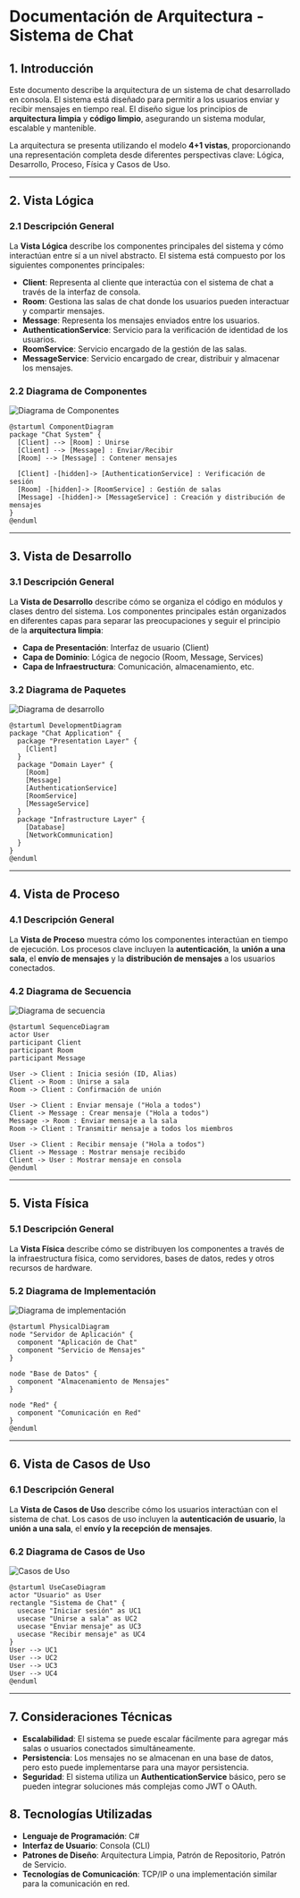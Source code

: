 # **Documentación de Arquitectura - Sistema de Chat**

## **1. Introducción**

Este documento describe la arquitectura de un sistema de chat desarrollado en consola. El sistema está diseñado para permitir a los usuarios enviar y recibir mensajes en tiempo real. El diseño sigue los principios de **arquitectura limpia** y **código limpio**, asegurando un sistema modular, escalable y mantenible.

La arquitectura se presenta utilizando el modelo **4+1 vistas**, proporcionando una representación completa desde diferentes perspectivas clave: Lógica, Desarrollo, Proceso, Física y Casos de Uso.

---

## **2. Vista Lógica**

### **2.1 Descripción General**

La **Vista Lógica** describe los componentes principales del sistema y cómo interactúan entre sí a un nivel abstracto. El sistema está compuesto por los siguientes componentes principales:

- **Client**: Representa al cliente que interactúa con el sistema de chat a través de la interfaz de consola.
- **Room**: Gestiona las salas de chat donde los usuarios pueden interactuar y compartir mensajes.
- **Message**: Representa los mensajes enviados entre los usuarios.
- **AuthenticationService**: Servicio para la verificación de identidad de los usuarios.
- **RoomService**: Servicio encargado de la gestión de las salas.
- **MessageService**: Servicio encargado de crear, distribuir y almacenar los mensajes.

### **2.2 Diagrama de Componentes**

![Diagrama de Componentes](/ComponentDiagram.png)

```plantuml
@startuml ComponentDiagram
package "Chat System" {
  [Client] --> [Room] : Unirse
  [Client] --> [Message] : Enviar/Recibir
  [Room] --> [Message] : Contener mensajes

  [Client] -[hidden]-> [AuthenticationService] : Verificación de sesión
  [Room] -[hidden]-> [RoomService] : Gestión de salas
  [Message] -[hidden]-> [MessageService] : Creación y distribución de mensajes
}
@enduml
```

---

## **3. Vista de Desarrollo**

### **3.1 Descripción General**

La **Vista de Desarrollo** describe cómo se organiza el código en módulos y clases dentro del sistema. Los componentes principales están organizados en diferentes capas para separar las preocupaciones y seguir el principio de la **arquitectura limpia**:

- **Capa de Presentación**: Interfaz de usuario (Client)
- **Capa de Dominio**: Lógica de negocio (Room, Message, Services)
- **Capa de Infraestructura**: Comunicación, almacenamiento, etc.

### **3.2 Diagrama de Paquetes**

![Diagrama de desarrollo](/DevelopmentDiagram.png)


```plantuml
@startuml DevelopmentDiagram
package "Chat Application" {
  package "Presentation Layer" {
    [Client]
  }
  package "Domain Layer" {
    [Room]
    [Message]
    [AuthenticationService]
    [RoomService]
    [MessageService]
  }
  package "Infrastructure Layer" {
    [Database]
    [NetworkCommunication]
  }
}
@enduml
```

---

## **4. Vista de Proceso**

### **4.1 Descripción General**

La **Vista de Proceso** muestra cómo los componentes interactúan en tiempo de ejecución. Los procesos clave incluyen la **autenticación**, la **unión a una sala**, el **envío de mensajes** y la **distribución de mensajes** a los usuarios conectados.

### **4.2 Diagrama de Secuencia**

![Diagrama de secuencia](/SequenceDiagram.png)

```plantuml
@startuml SequenceDiagram
actor User
participant Client
participant Room
participant Message

User -> Client : Inicia sesión (ID, Alias)
Client -> Room : Unirse a sala
Room -> Client : Confirmación de unión

User -> Client : Enviar mensaje ("Hola a todos")
Client -> Message : Crear mensaje ("Hola a todos")
Message -> Room : Enviar mensaje a la sala
Room -> Client : Transmitir mensaje a todos los miembros

User -> Client : Recibir mensaje ("Hola a todos")
Client -> Message : Mostrar mensaje recibido
Client -> User : Mostrar mensaje en consola
@enduml
```

---

## **5. Vista Física**

### **5.1 Descripción General**

La **Vista Física** describe cómo se distribuyen los componentes a través de la infraestructura física, como servidores, bases de datos, redes y otros recursos de hardware.

### **5.2 Diagrama de Implementación**

![Diagrama de implementación](/PhysicalDiagram.png)

```plantuml
@startuml PhysicalDiagram
node "Servidor de Aplicación" {
  component "Aplicación de Chat"
  component "Servicio de Mensajes"
}

node "Base de Datos" {
  component "Almacenamiento de Mensajes"
}

node "Red" {
  component "Comunicación en Red"
}
@enduml
```

---

## **6. Vista de Casos de Uso**

### **6.1 Descripción General**

La **Vista de Casos de Uso** describe cómo los usuarios interactúan con el sistema de chat. Los casos de uso incluyen la **autenticación de usuario**, la **unión a una sala**, el **envío y la recepción de mensajes**.

### **6.2 Diagrama de Casos de Uso**

![Casos de Uso](/UseCaseDiagram.png)

```plantuml
@startuml UseCaseDiagram
actor "Usuario" as User
rectangle "Sistema de Chat" {
  usecase "Iniciar sesión" as UC1
  usecase "Unirse a sala" as UC2
  usecase "Enviar mensaje" as UC3
  usecase "Recibir mensaje" as UC4
}
User --> UC1
User --> UC2
User --> UC3
User --> UC4
@enduml
```

---

## **7. Consideraciones Técnicas**

- **Escalabilidad**: El sistema se puede escalar fácilmente para agregar más salas o usuarios conectados simultáneamente.
- **Persistencia**: Los mensajes no se almacenan en una base de datos, pero esto puede implementarse para una mayor persistencia.
- **Seguridad**: El sistema utiliza un **AuthenticationService** básico, pero se pueden integrar soluciones más complejas como JWT o OAuth.

## **8. Tecnologías Utilizadas**

- **Lenguaje de Programación**: C#
- **Interfaz de Usuario**: Consola (CLI)
- **Patrones de Diseño**: Arquitectura Limpia, Patrón de Repositorio, Patrón de Servicio.
- **Tecnologías de Comunicación**: TCP/IP o una implementación similar para la comunicación en red.

